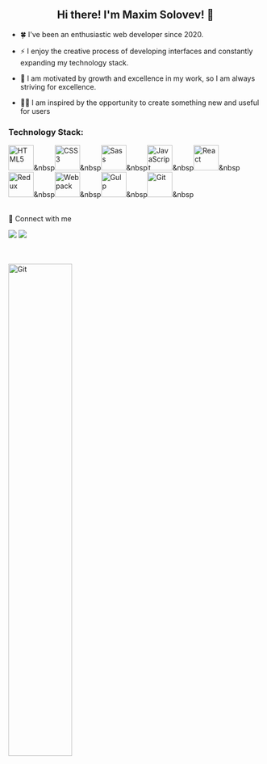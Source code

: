 <h2 align="center">Hi there! I'm Maxim Solovev! 👋

<br>

</h2>

- 🍀 I've been an enthusiastic web developer since 2020.

-  ⚡ I enjoy the creative process of developing interfaces and constantly expanding my technology stack.

- 🙌 I am motivated by growth and excellence in my work, so I am always striving for excellence.

- 👨‍💻 I am inspired by the opportunity to create something new and useful for users

<h3>Technology Stack:</h3>

<img src='https://cdn.jsdelivr.net/gh/devicons/devicon/icons/html5/html5-original.svg' title='HTML5' width='50px'/>&nbsp<img src='https://cdn.jsdelivr.net/gh/devicons/devicon/icons/css3/css3-original.svg' title='CSS3' width='50px'/>&nbsp<img src='https://cdn.jsdelivr.net/gh/devicons/devicon/icons/sass/sass-original.svg' title='Sass' width='50px'/>&nbsp<img src='https://cdn.jsdelivr.net/gh/devicons/devicon/icons/javascript/javascript-original.svg' title='JavaScript' width='50px'/>&nbsp<img src='https://cdn.jsdelivr.net/gh/devicons/devicon/icons/react/react-original.svg' title='React' width='50px'/>&nbsp<img src='https://cdn.jsdelivr.net/gh/devicons/devicon/icons/redux/redux-original.svg' title='Redux' width='50px'/>&nbsp<img src='https://cdn.jsdelivr.net/gh/devicons/devicon/icons/webpack/webpack-original.svg' title='Webpack' width='50px'/>&nbsp<img src='https://cdn.jsdelivr.net/gh/devicons/devicon/icons/gulp/gulp-plain.svg' title='Gulp' width='50px'/>&nbsp<img src='https://cdn.jsdelivr.net/gh/devicons/devicon/icons/git/git-original.svg' title='Git' width='50px'/>&nbsp

<br>
🔗 Connect with me

<br>

[![](https://img.shields.io/badge/LinkedIn-0077B5?style=for-the-badge&logo=linkedin&logoColor=white)](https://www.linkedin.com/in/m-solo)
[![](https://img.shields.io/badge/Telegram-2CA5E0?style=for-the-badge&logo=telegram&logoColor=white)](https://t.me/max_solo_dev)

<br>
<br>

<img src='https://media1.giphy.com/media/v1.Y2lkPTc5MGI3NjExOGIyZTFiMDc4ZWZiYTYwYTJmYTgxNTRjMWUxMTc5ZTFlMGUxMzk1YyZlcD12MV9pbnRlcm5hbF9naWZzX2dpZklkJmN0PWc/qgQUggAC3Pfv687qPC/giphy.gif' title='Git' width='50%'/>
